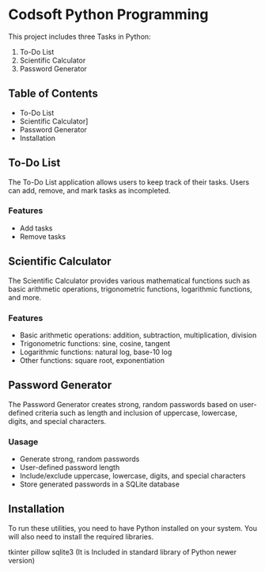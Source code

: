 # Codsoft Python Programming

This project includes three Tasks in Python:
1. To-Do List
2. Scientific Calculator
3. Password Generator

## Table of Contents

- To-Do List
- Scientific Calculator]
- Password Generator
- Installation
  
## To-Do List

The To-Do List application allows users to keep track of their tasks. Users can add, remove, and mark tasks as incompleted.

### Features
- Add tasks
- Remove tasks

## Scientific Calculator

The Scientific Calculator provides various mathematical functions such as basic arithmetic operations, trigonometric functions, logarithmic functions, and more.

### Features
- Basic arithmetic operations: addition, subtraction, multiplication, division
- Trigonometric functions: sine, cosine, tangent
- Logarithmic functions: natural log, base-10 log
- Other functions: square root, exponentiation

## Password Generator

The Password Generator creates strong, random passwords based on user-defined criteria such as length and inclusion of uppercase, lowercase, digits, and special characters.

### Uasage
- Generate strong, random passwords
- User-defined password length
- Include/exclude uppercase, lowercase, digits, and special characters
- Store generated passwords in a SQLite database

## Installation

To run these utilities, you need to have Python installed on your system.
You will also need to install the required libraries.

tkinter
pillow
sqlite3 (It is Included in standard library of Python newer version)
